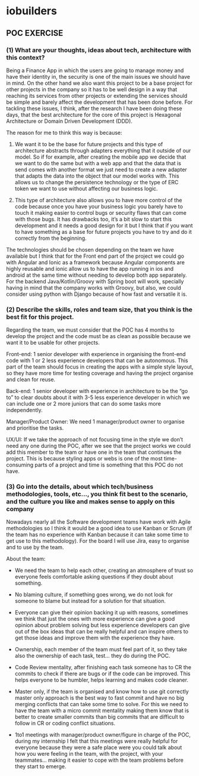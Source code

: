 # iobuilders
## POC EXERCISE
### (1) What are your thoughts, ideas about tech, architecture with this context?

Being a Finance App in which the users are going to manage money and have their identity in, the security is one of the main issues we should have in mind. On the other hand we also want this project to be a base project for other projects in the company so it has to be well design in a way that reaching its services from other projects or extending the services should be simple and barely affect the development that has been done before.
For tackling these issues, I think, after the research I have been doing these days, that the best architecture for the core of this project is Hexagonal Architecture or Domain Driven Development (DDD).

The reason for me to think this way is because:

1.	We want it to be the base for future projects and this type of architecture abstracts through adapters everything that it outside of our model.
So if for example, after creating the mobile app we decide that we want to do the same but with a web app and that the data that is send comes with another format we just need to create a new adapter that adapts the data into the object that our model works with.
This allows us to change the persistence technology or the type of ERC token we want to use without affecting our business logic.

2.	This type of architecture also allows you to have more control of the code because once you have your business logic you barely have to touch it making easier to control bugs or security flaws that can come with those bugs.
It has drawbacks too, it’s a bit slow to start this development and it needs a good design for it but I think that if you want to have something as a base for future projects you have to try and do it correctly from the beginning.

The technologies should be chosen depending on the team we have available but I think that for the Front end part of the project we could go with Angular and Ionic as a framework because Angular components are highly reusable and ionic allow us to have the app running in ios and android at the same time without needing to develop both app separately. For the backend Java/Kotlin/Groovy with Spring boot will work, specially having in mind that the company works with Groovy, but also, we could consider using python with Django because of how fast and versatile it is.


### (2) Describe the skills, roles and team size, that you think is the best fit for this project.

Regarding the team, we must consider that the POC has 4 months to develop the project and the code must be as clean as possible because we want it to be usable for other projects.

Front-end: 1 senior developer with experience in organising the front-end code with 1 or 2 less experience developers that can be autonomous. This part of the team should focus in creating the apps with a simple style layout, so they have more time for testing coverage and having the project organise and clean for reuse.

Back-end: 1 senior developer with experience in architecture to be the “go to” to clear doubts about it with 3-5 less experience developer in which we can include one or 2 more juniors that can do some tasks more independently.

Manager/Product Owner: We need 1 manager/product owner to organise and prioritise the tasks.

UX/UI: If we take the approach of not focusing time in the style we don’t need any one during the POC, after we see that the project works we could add this member to the team or have one in the team that continues the project. This is because styling apps or webs is one of the most time-consuming parts of a project and time is something that this POC do not have.

### (3) Go into the details, about which tech/business methodologies, tools, etc..., you think fit best to the scenario, and the culture you like and makes sense to apply on this company

Nowadays nearly all the Software development teams have work with Agile methodologies so I think it would be a good idea to use Kanban or Scrum (if the team has no experience with Kanban because it can take some time to get use to this methodology). For the board I will use Jira, easy to organise and to use by the team.

About the team: 

- We need the team to help each other, creating an atmosphere of trust so everyone feels comfortable asking questions if they doubt about something.

- No blaming culture, if something goes wrong, we do not look for someone to blame but instead for a solution for that situation.

- Everyone can give their opinion backing it up with reasons, sometimes we think that just the ones with more experience can give a good opinion about problem solving but less experience developers can give out of the box ideas that can be really helpful and can inspire others to get those ideas and improve them with the experience they have.

- Ownership, each member of the team must feel part of it, so they take also the ownership of each task, test… they do during the POC.

- Code Review mentality, after finishing each task someone has to CR the commits to check if there are bugs or if the code can be improved. This helps everyone to be humbler, helps learning and makes code cleaner.

- Master only, if the team is organised and know how to use git correctly master only approach is the best way to fast commit and have no big merging conflicts that can take some time to solve. For this we need to have the team with a micro commit mentality making them know that is better to create smaller commits than big commits that are difficult to follow in CR or coding conflict situations.

- 1to1 meetings with manager/product owner/figure in charge of the POC, during my internship I felt that this meetings were really helpful for everyone because they were a safe place were you could talk about how you were feeling in the team, with the project, with your teammates… making it easier to cope with the team problems before they start to emerge.

